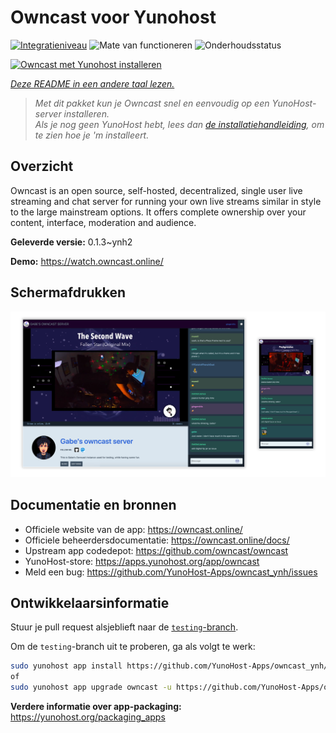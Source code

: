 <!--
NB: Deze README is automatisch gegenereerd door <https://github.com/YunoHost/apps/tree/master/tools/readme_generator>
Hij mag NIET handmatig aangepast worden.
-->

# Owncast voor Yunohost

[![Integratieniveau](https://dash.yunohost.org/integration/owncast.svg)](https://ci-apps.yunohost.org/ci/apps/owncast/) ![Mate van functioneren](https://ci-apps.yunohost.org/ci/badges/owncast.status.svg) ![Onderhoudsstatus](https://ci-apps.yunohost.org/ci/badges/owncast.maintain.svg)

[![Owncast met Yunohost installeren](https://install-app.yunohost.org/install-with-yunohost.svg)](https://install-app.yunohost.org/?app=owncast)

*[Deze README in een andere taal lezen.](./ALL_README.md)*

> *Met dit pakket kun je Owncast snel en eenvoudig op een YunoHost-server installeren.*  
> *Als je nog geen YunoHost hebt, lees dan [de installatiehandleiding](https://yunohost.org/install), om te zien hoe je 'm installeert.*

## Overzicht

Owncast is an open source, self-hosted, decentralized, single user live streaming and chat server for running your own live streams similar in style to the large mainstream options. It offers complete ownership over your content, interface, moderation and audience.

**Geleverde versie:** 0.1.3~ynh2

**Demo:** <https://watch.owncast.online/>

## Schermafdrukken

![Schermafdrukken van Owncast](./doc/screenshots/owncast-screenshot.png)

## Documentatie en bronnen

- Officiele website van de app: <https://owncast.online/>
- Officiele beheerdersdocumentatie: <https://owncast.online/docs/>
- Upstream app codedepot: <https://github.com/owncast/owncast>
- YunoHost-store: <https://apps.yunohost.org/app/owncast>
- Meld een bug: <https://github.com/YunoHost-Apps/owncast_ynh/issues>

## Ontwikkelaarsinformatie

Stuur je pull request alsjeblieft naar de [`testing`-branch](https://github.com/YunoHost-Apps/owncast_ynh/tree/testing).

Om de `testing`-branch uit te proberen, ga als volgt te werk:

```bash
sudo yunohost app install https://github.com/YunoHost-Apps/owncast_ynh/tree/testing --debug
of
sudo yunohost app upgrade owncast -u https://github.com/YunoHost-Apps/owncast_ynh/tree/testing --debug
```

**Verdere informatie over app-packaging:** <https://yunohost.org/packaging_apps>
